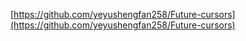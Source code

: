 [https://github.com/yeyushengfan258/Future-cursors](https://github.com/yeyushengfan258/Future-cursors)

